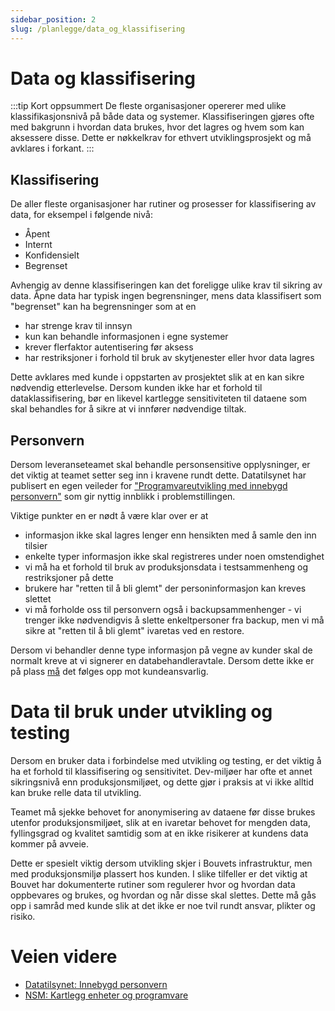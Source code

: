 ```yaml
---
sidebar_position: 2
slug: /planlegge/data_og_klassifisering
---
```


# Data og klassifisering
:::tip Kort oppsummert
De fleste organisasjoner opererer med ulike klassifikasjonsnivå på både data og systemer. Klassifiseringen gjøres ofte med bakgrunn i hvordan data brukes, hvor det lagres og hvem som kan aksessere disse. Dette er nøkkelkrav for ethvert utviklingsprosjekt og må avklares i forkant.
:::

## Klassifisering
De aller fleste organisasjoner har rutiner og prosesser for klassifisering av data, for eksempel i følgende nivå:
* Åpent
* Internt
* Konfidensielt
* Begrenset

Avhengig av denne klassifiseringen kan det foreligge ulike krav til sikring av data. Åpne data har typisk ingen begrensninger, mens data klassifisert som "begrenset" kan ha begrensninger som at en 
* har strenge krav til innsyn
* kun kan behandle informasjonen i egne systemer
* krever flerfaktor autentisering før aksess
* har restriksjoner i forhold til bruk av skytjenester eller hvor data lagres

Dette avklares med kunde i oppstarten av prosjektet slik at en kan sikre nødvendig etterlevelse. Dersom kunden ikke har et forhold til dataklassifisering, bør en likevel kartlegge sensitiviteten til dataene som skal behandles for å sikre at vi innfører nødvendige tiltak. 

## Personvern
Dersom leveranseteamet skal behandle personsensitive opplysninger, er det viktig at teamet setter seg inn i kravene rundt dette. Datatilsynet har publisert en egen veileder for ["Programvareutvikling med innebygd personvern"](https://www.datatilsynet.no/rettigheter-og-plikter/virksomhetenes-plikter/programvareutvikling-med-innebygd-personvern/) som gir nyttig innblikk i problemstillingen. 

Viktige punkter en er nødt å være klar over er at
* informasjon ikke skal lagres lenger enn hensikten med å samle den inn tilsier
* enkelte typer informasjon ikke skal registreres under noen omstendighet
* vi må ha et forhold til bruk av produksjonsdata i testsammenheng og restriksjoner på dette
* brukere har "retten til å bli glemt" der personinformasjon kan kreves slettet
* vi må forholde oss til personvern også i backupsammenhenger - vi trenger ikke nødvendigvis å slette enkeltpersoner fra backup, men vi må sikre at "retten til å bli glemt" ivaretas ved en restore. 

Dersom vi behandler denne type informasjon på vegne av kunder skal de normalt kreve at vi signerer en databehandleravtale. Dersom dette ikke er på plass <u>må</u> det følges opp mot kundeansvarlig. 

# Data til bruk under utvikling og testing

Dersom en bruker data i forbindelse med utvikling og testing, er det viktig å ha et forhold til klassifisering og sensitivitet. Dev-miljøer har ofte et annet sikringsnivå enn produksjonsmiljøet, og dette gjør i praksis at vi ikke alltid kan bruke relle data til utvikling. 

Teamet må sjekke behovet for anonymisering av dataene før disse brukes utenfor produksjonsmiljøet, slik at en ivaretar behovet for mengden data, fyllingsgrad og kvalitet samtidig som at en ikke risikerer at kundens data kommer på avveie. 

Dette er spesielt viktig dersom utvikling skjer i Bouvets infrastruktur, men med produksjonsmiljø plassert hos kunden. I slike tilfeller er det viktig at Bouvet har dokumenterte rutiner som regulerer hvor og hvordan data oppbevares og brukes, og hvordan og når disse skal slettes. Dette må gås opp i samråd med kunde slik at det ikke er noe tvil rundt ansvar, plikter og risiko. 

# Veien videre
* [Datatilsynet: Innebygd personvern](https://www.datatilsynet.no/rettigheter-og-plikter/virksomhetenes-plikter/programvareutvikling-med-innebygd-personvern/)
* [NSM: Kartlegg enheter og programvare](https://nsm.no/regelverk-og-hjelp/rad-og-anbefalinger/grunnprinsipper-for-ikt-sikkerhet/identifisere-og-kartlegge/kartlegg-enheter-og-programvare/)